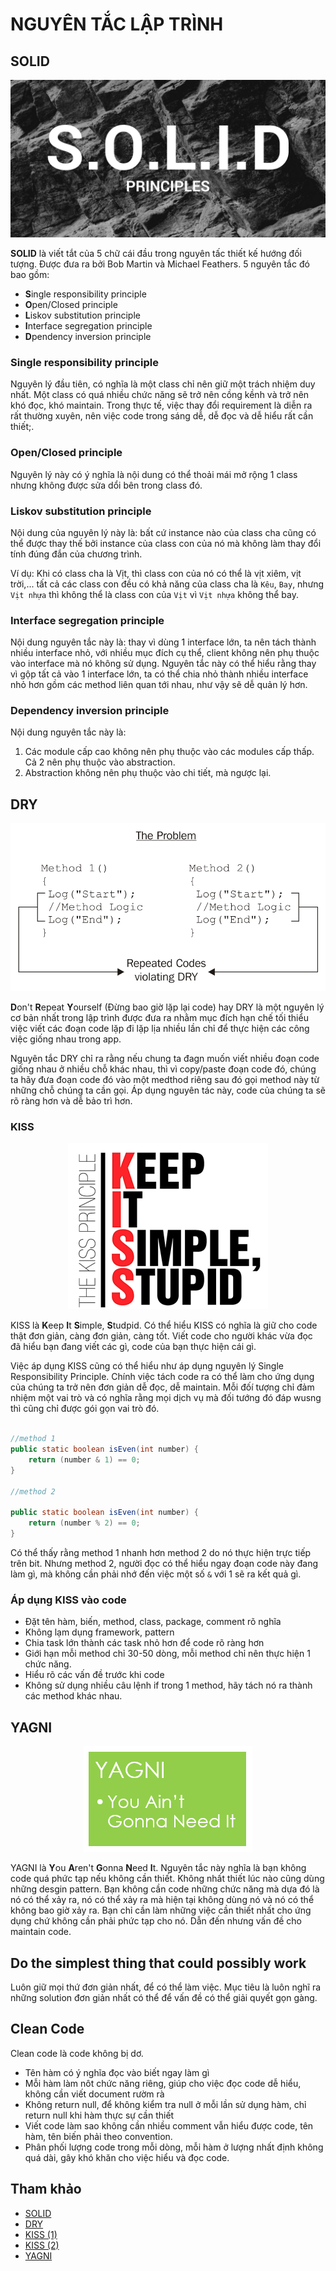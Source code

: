 # NGUYÊN TẮC LẬP TRÌNH

## SOLID

<div align="center">
    <img src="images/solid.png">
</div>

**SOLID** là viết tắt của 5 chữ cái đầu trong nguyên tấc thiết kế hướng đối tượng. Được đưa ra bởi Bob Martin và Michael Feathers. 5 nguyên tắc đó bao gồm:

- **S**ingle responsibility principle
- **O**pen/Closed principle
- **L**iskov substitution principle
- **I**nterface segregation principle
- **D**pendency inversion principle

### Single responsibility principle

Nguyên lý đầu tiên, có nghĩa là một class chỉ nên giữ một trách nhiệm duy nhất. Một class có quá nhiều chức năng sẽ trở nên cồng kềnh và trở nên khó đọc, khó maintain. Trong thực tế, việc thay đổi requirement là diễn ra rất thường xuyên, nên việc code trong sáng dễ, dễ đọc và dễ hiểu rất cần thiết;.

### Open/Closed principle

Nguyên lý này có ý nghĩa là nội dung có thể thoải mái mở rộng 1 class nhưng không được sửa dổi bên trong class đó.

### Liskov substitution principle

Nội dung của nguyên lý này là: bất cứ instance nào của class cha cũng có thể được thay thế bởi instance của class con của nó mà không làm thay đổi tính đúng đắn của chương trình.

Ví dụ: Khi có class cha là Vịt, thì class con của nó có thể là vịt xiêm, vịt trời,... tất cả các class con đều có khả năng của class cha là `Kêu`, `Bay`, nhưng `Vịt nhựa` thì không thể là class con của `Vịt` vì `Vịt nhựa` không thể bay.

### Interface segregation principle

Nội dung nguyên tắc này là: thay vì dùng 1 interface lớn, ta nên tách thành nhiều interface nhỏ, với nhiều mục đích cụ thể, client không nên phụ thuộc vào interface mà nó không sử dụng. Nguyên tắc này có thể hiểu rằng thay vì gộp tất cả vào 1 interface lớn, ta có thể chia nhỏ thành nhiều interface nhỏ hơn gồm các method liên quan tới nhau, như vậy sẽ dễ quản lý hơn.

### Dependency inversion principle

Nội dung nguyên tắc này là:

1. Các module cấp cao không nên phụ thuộc vào các modules cấp thấp. Cả 2 nên phụ thuộc vào abstraction.
2. Abstraction không nên phụ thuộc vào chi tiết, mà ngược lại.

## DRY

<div align="center">
    <img src="images/dry.png">
</div>

**D**on't **R**epeat **Y**ourself (Đừng bao giờ lặp lại code) hay DRY là một nguyên lý cơ bản nhất trong lập trình được đưa ra nhằm mục đích hạn chế tối thiểu việc viết các đoạn code lặp đi lặp lịa nhiều lần chỉ để thực hiện các công việc giống nhau trong app.

Nguyên tắc DRY chỉ ra rằng nếu chung ta đagn muốn viết nhiều đoạn code giống nhau ở nhiều chỗ khác nhau, thì vì copy/paste đoạn code đó, chúng ta hãy đưa đoạn code đó vào một medthod riêng sau đó gọi method này từ những chỗ chúng ta cần gọi. Áp dụng nguyên tác này, code của chúng ta sẽ rõ ràng hơn và dễ bảo trì hơn.

### KISS

<div align="center">
    <img src="images/kiss.png">
</div>

KISS là **K**eep **I**t **S**imple, **S**tudpid. Có thể hiểu KISS có nghĩa là giữ cho code thật đơn giản, càng đơn giản, càng tốt. Viết code cho người khác vừa đọc đã hiểu bạn đang viết các gì, code của bạn thực hiện cái gì.

Việc áp dụng KISS cũng có thể hiểu như áp dụng nguyên lý Single Responsibility Principle. Chính việc tách code ra có thể làm cho ứng dụng của chúng ta trở nên đơn giản dễ đọc, dễ maintain. Mỗi đốí tượng chỉ đảm nhiệm một vai trò và có nghĩa rằng mọi dịch vụ mà đối tướng đó đáp wusng thì cũng chỉ được gói gọn vai trò đó.

```java

//method 1
public static boolean isEven(int number) {
    return (number & 1) == 0;
}

//method 2

public static boolean isEven(int number) {
    return (number % 2) == 0;
}
```

Có thể thấy rằng method 1 nhanh hơn method 2 do nó thực hiện trực tiếp trên bit. Nhưng method 2, người đọc có thể hiểu ngay đoạn code này đang làm gì, mà không cần phải nhớ đến việc một số `&` với 1 sẽ ra kết quả gì.

### Áp dụng KISS vào code

- Đặt tên hàm, biến, method, class, package, comment rõ nghĩa
- Không lạm dụng framework, pattern
- Chia task lớn thành các task nhỏ hơn để code rõ ràng hơn
- Giới hạn mỗi method chỉ 30-50 dòng, mỗi method chỉ nên thực hiện 1 chức năng.
- Hiểu rõ các vấn đề trước khi code
- Không sử dụng nhiều câu lệnh if trong 1 method, hãy tách nó ra thành các method khác nhau.

## YAGNI

<div align="center">
    <img src="images/yagni.png">
</div>

YAGNI là **Y**ou **A**ren't **G**onna **N**eed **I**t. Nguyên tắc này nghĩa là bạn không code quá phức tạp nếu không cần thiết. Không nhất thiết lúc nào cũng dùng những desgin pattern. Bạn không cần code những chức năng mà dựa đó là nó có thể xảy ra, nó có thể xảy ra mà hiện tại không dùng nó và nó có thể không bao giờ xảy ra. Bạn chỉ cần làm những việc cần thiết nhất cho ứng dụng chứ không cần phải phức tạp cho nó. Dẫn đến nhưng vấn đề cho maintain code.

## Do the simplest thing that could possibly work

Luôn giữ mọi thứ đơn giản nhất, để có thể làm việc. Mục tiêu là luôn nghĩ ra những solution đơn giản nhất có thể để vấn đề có thể giải quyết gọn gàng.

## Clean Code

Clean code là code không bị dơ.

- Tên hàm có ý nghĩa đọc vào biết ngay làm gì
- Mỗi hàm làm nôt chức năng riêng, giúp cho việc đọc code dễ hiểu, không cần viết document rườm rà
- Không return null, để không kiểm tra null ở mỗi lần sử dụng hàm, chỉ return null khi hàm thực sự cần thiết
- Viết code làm sao không cần nhiều comment vẫn hiểu được code, tên hàm, tên biến phải theo convention.
- Phân phối lượng code trong mỗi dòng, mỗi hàm ở lượng nhất định không quá dài, gây khó khăn cho việc hiểu và đọc code.

## Tham khảo

- [SOLID](https://viblo.asia/p/solid-la-gi-ap-dung-cac-nguyen-ly-solid-trong-thiet-ke-maGK7WELKj2)
- [DRY](https://stackjava.com/principle/yangi-dry-la-gi-yangi-dry-trong-java.html)
- [KISS (1)](https://stackjava.com/principle/kiss-principle-nguyen-tac-kiss-trong-java.html)
- [KISS (2)](https://viblo.asia/p/nguyen-ly-kiss-trong-lap-trinh-gAm5yRzkKdb)
- [YAGNI](https://nghialom.wordpress.com/2017/12/21/kiss-yagni-va-dry/)